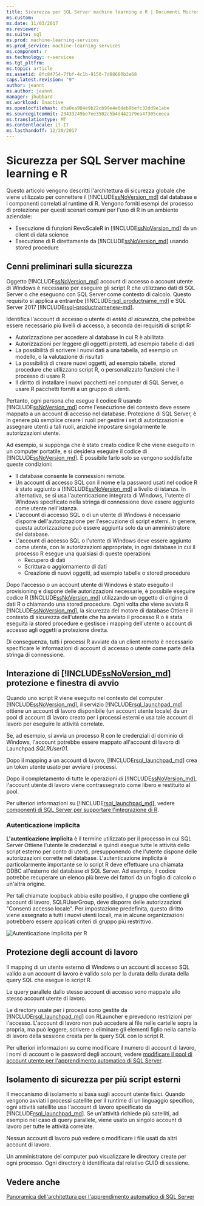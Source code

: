```yaml
---
title: Sicurezza per SQL Server machine learning e R | Documenti Microsoft
ms.custom: 
ms.date: 11/03/2017
ms.reviewer: 
ms.suite: sql
ms.prod: machine-learning-services
ms.prod_service: machine-learning-services
ms.component: r
ms.technology: r-services
ms.tgt_pltfrm: 
ms.topic: article
ms.assetid: 8fc84754-7fbf-4c1b-9150-7d88680b3e68
caps.latest.revision: "9"
author: jeannt
ms.author: jeannt
manager: jhubbard
ms.workload: Inactive
ms.openlocfilehash: dba0ea904e9b22cb99e4e0deb9befc32dd9e1abe
ms.sourcegitcommit: 23433249be7ee3502c5b4d442179ea47305ceeea
ms.translationtype: MT
ms.contentlocale: it-IT
ms.lasthandoff: 12/20/2017
---
```

# <a name="security-for-sql-server-machine-learning-and-r"></a>Sicurezza per SQL Server machine learning e R

Questo articolo vengono descritti l'architettura di sicurezza globale che viene utilizzato per connettere il [!INCLUDE[ssNoVersion_md](../../includes/ssnoversion-md.md)] dal database e i componenti correlati al runtime di R. Vengono forniti esempi del processo di protezione per questi scenari comuni per l'uso di R in un ambiente aziendale:

+ Esecuzione di funzioni RevoScaleR in [!INCLUDE[ssNoVersion_md](../../includes/ssnoversion-md.md)] da un client di data science
+ Esecuzione di R direttamente da [!INCLUDE[ssNoVersion_md](../../includes/ssnoversion-md.md)] usando stored procedure

## <a name="security-overview"></a>Cenni preliminari sulla sicurezza

Oggetto [!INCLUDE[ssNoVersion_md](../../includes/ssnoversion-md.md)] account di accesso o account utente di Windows è necessario per eseguire gli script R che utilizzano dati di SQL Server o che eseguono con SQL Server come contesto di calcolo. Questo requisito si applica a entrambe [!INCLUDE[rsql_productname_md](../../includes/rsql-productname-md.md)] e SQL Server 2017 [!INCLUDE[rsql-productnamenew-md](../../includes/rsql-productnamenew-md.md)].

Identifica l'account di accesso o utente di *entità di sicurezza*, che potrebbe essere necessario più livelli di accesso, a seconda dei requisiti di script R:

+ Autorizzazione per accedere al database in cui R è abilitata
+ Autorizzazioni per leggere gli oggetti protetti, ad esempio tabelle di dati
+ La possibilità di scrivere i nuovi dati a una tabella, ad esempio un modello, o la valutazione di risultati
+ La possibilità di creare nuovi oggetti, ad esempio tabelle, stored procedure che utilizzano script R, o personalizzato funzioni che il processo di usare R
+ Il diritto di installare i nuovi pacchetti nel computer di SQL Server, o usare R pacchetti forniti a un gruppo di utenti. 

Pertanto, ogni persona che esegue il codice R usando [!INCLUDE[ssNoVersion_md](../../includes/ssnoversion-md.md)] come l'esecuzione del contesto deve essere mappato a un account di accesso nel database. Protezione di SQL Server, è in genere più semplice creare i ruoli per gestire i set di autorizzazioni e assegnare utenti a tali ruoli, anziché impostare singolarmente le autorizzazioni utente. 

Ad esempio, si supponga che è stato creato codice R che viene eseguito in un computer portatile, e si desidera eseguire il codice di [!INCLUDE[ssNoVersion_md](../../includes/ssnoversion-md.md)]. È possibile farlo solo se vengono soddisfatte queste condizioni:

+ Il database consente le connessioni remote.
+ Un account di accesso SQL con il nome e la password usati nel codice R è stato aggiunto a [!INCLUDE[ssNoVersion_md](../../includes/ssnoversion-md.md)] a livello di istanza. In alternativa, se si usa l'autenticazione integrata di Windows, l'utente di Windows specificato nella stringa di connessione deve essere aggiunto come utente nell'istanza.
+ L'account di accesso SQL o di un utente di Windows è necessario disporre dell'autorizzazione per l'esecuzione di script esterni. In genere, questa autorizzazione può essere aggiunta solo da un amministratore del database.
+ L'account di accesso SQL o l'utente di Windows deve essere aggiunto come utente, con le autorizzazioni appropriate, in ogni database in cui il processo R esegue una qualsiasi di queste operazioni:
    + Recupero di dati
    + Scrittura o aggiornamento di dati 
    + Creazione di nuovi oggetti, ad esempio tabelle o stored procedure

Dopo l'accesso o un account utente di Windows è stato eseguito il provisioning e dispone delle autorizzazioni necessarie, è possibile eseguire codice R [!INCLUDE[ssNoVersion_md](../../includes/ssnoversion-md.md)] utilizzando un oggetto di origine di dati R o chiamando una stored procedure. Ogni volta che viene avviata R [!INCLUDE[ssNoVersion_md](../../includes/ssnoversion-md.md)], la sicurezza del motore di database Ottiene il contesto di sicurezza dell'utente che ha avviato il processo R o è stata eseguita la stored procedure e gestisce i mapping dell'utente o account di accesso agli oggetti a protezione diretta. 

Di conseguenza, tutti i processi R avviate da un client remoto è necessario specificare le informazioni di account di accesso o utente come parte della stringa di connessione.

## <a name="interaction-of-includessnoversionmdincludesssnoversion-mdmd-security-and-launchpad-security"></a>Interazione di [!INCLUDE[ssNoVersion_md](../../includes/ssnoversion-md.md)] protezione e finestra di avvio

Quando uno script R viene eseguito nel contesto del computer [!INCLUDE[ssNoVersion_md](../../includes/ssnoversion-md.md)], il servizio [!INCLUDE[rsql_launchpad_md](../../includes/rsql-launchpad-md.md)] ottiene un account di lavoro disponibile (un account utente locale) da un pool di account di lavoro creato per i processi esterni e usa tale account di lavoro per eseguire le attività correlate. 

Se, ad esempio, si avvia un processo R con le credenziali di dominio di Windows, l'account potrebbe essere mappato all'account di lavoro di Launchpad *SQLRUser01*.

Dopo il mapping a un account di lavoro, [!INCLUDE[rsql_launchpad_md](../../includes/rsql-launchpad-md.md)] crea un token utente usato per avviare i processi. 

Dopo il completamento di tutte le operazioni di [!INCLUDE[ssNoVersion_md](../../includes/ssnoversion-md.md)], l'account utente di lavoro viene contrassegnato come libero e restituito al pool.

Per ulteriori informazioni su [!INCLUDE[rsql_launchpad_md](../../includes/rsql-launchpad-md.md)], vedere [componenti di SQL Server per supportare l'integrazione di R](../../advanced-analytics/r/new-components-in-sql-server-to-support-r.md).

### <a name="implied-authentication"></a>Autenticazione implicita

**L'autenticazione implicita** è il termine utilizzato per il processo in cui SQL Server Ottiene l'utente le credenziali e quindi esegue tutte le attività dello script esterno per conto di utenti, presupponendo che l'utente dispone delle autorizzazioni corrette nel database. L'autenticazione implicita è particolarmente importante se lo script R deve effettuare una chiamata ODBC all'esterno del database di SQL Server. Ad esempio, il codice potrebbe recuperare un elenco più breve dei fattori da un foglio di calcolo o un'altra origine.

Per tali chiamate loopback abbia esito positivo, il gruppo che contiene gli account di lavoro, SQLRUserGroup, deve disporre delle autorizzazioni "Consenti accesso locale". Per impostazione predefinita, questo diritto viene assegnato a tutti i nuovi utenti locali, ma in alcune organizzazioni potrebbero essere applicati criteri di gruppo più restrittivo.

![Autenticazione implicita per R](media/implied-auth-rsql.png)

## <a name="security-of-worker-accounts"></a>Protezione degli account di lavoro

Il mapping di un utente esterno di Windows o un account di accesso SQL valido a un account di lavoro è valido solo per la durata della durata della query SQL che esegue lo script R.

Le query parallele dallo stesso account di accesso sono mappate allo stesso account utente di lavoro.

Le directory usate per i processi sono gestite da [!INCLUDE[rsql_launchpad_md](../../includes/rsql-launchpad-md.md)] con RLauncher e prevedono restrizioni per l'accesso. L'account di lavoro non può accedere ai file nelle cartelle sopra la propria, ma può leggere, scrivere o eliminare gli elementi figlio nella cartella di lavoro della sessione creata per la query SQL con lo script R.

Per ulteriori informazioni su come modificare il numero di account di lavoro, i nomi di account o le password degli account, vedere [modificare il pool di account utente per l'apprendimento automatico di SQL Server](../../advanced-analytics/r/modify-the-user-account-pool-for-sql-server-r-services.md).

## <a name="security-isolation-for-multiple-external-scripts"></a>Isolamento di sicurezza per più script esterni

Il meccanismo di isolamento si basa sugli account utente fisici. Quando vengono avviati i processi satellite per il runtime di un linguaggio specifico, ogni attività satellite usa l'account di lavoro specificato da [!INCLUDE[rsql_launchpad_md](../../includes/rsql-launchpad-md.md)]. Se un'attività richiede più satelliti, ad esempio nel caso di query parallele, viene usato un singolo account di lavoro per tutte le attività correlate.

Nessun account di lavoro può vedere o modificare i file usati da altri account di lavoro.
 
Un amministratore del computer può visualizzare le directory create per ogni processo. Ogni directory è identificata dal relativo GUID di sessione.

## <a name="see-also"></a>Vedere anche

[Panoramica dell'architettura per l'apprendimento automatico di SQL Server](../../advanced-analytics/r/architecture-overview-sql-server-r.md)
